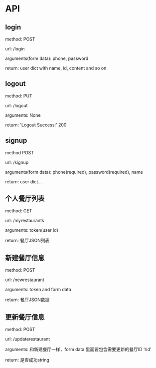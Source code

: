 # API


## login

method: POST

url: /login

arguments(form data): phone, password

return: user dict with name, id, content and so on.


## logout

method: PUT

url: /logout

arguments: None

return: 'Logout Success!' 200


## signup

method POST

url: /signup

arguments(form data): phone(required), password(required), name

return: user dict... 


## 个人餐厅列表

method: GET

url: /myrestaurants

arguments: token(user id)

return: 餐厅JSON列表

## 新建餐厅信息

method: POST

url: /newrestaurant

arguments: token and form data

return: 餐厅JSON数据

## 更新餐厅信息

method: POST

url: /updaterestaurant

arguments: 和新建餐厅一样，form data 里面要包含需要更新的餐厅ID ‘rid’

return: 是否成功string
